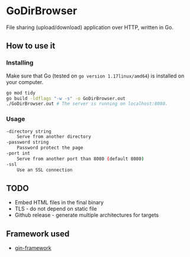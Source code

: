 # GoDirBrowser

File sharing (upload/download) application over HTTP, written in Go.

## How to use it

### Installing

Make sure that Go (tested on `go version 1.17linux/amd64`) is installed on your computer.
```sh
go mod tidy
go build -ldflags "-w -s" -o GoDirBrowser.out
./GoDirBrowser.out # The server is running on localhost:8080.
```

### Usage

```sh
-directory string
    Serve from another directory
-password string
    Password protect the page
-port int
    Serve from another port than 8080 (default 8080)
-ssl
    Use an SSL connection
```

## TODO

+ Embed HTML files in the final binary
+ TLS - do not depend on static file
+ Github release - generate multiple architectures for targets

## Framework used

* [gin-framework](https://github.com/gin-gonic/gin)
